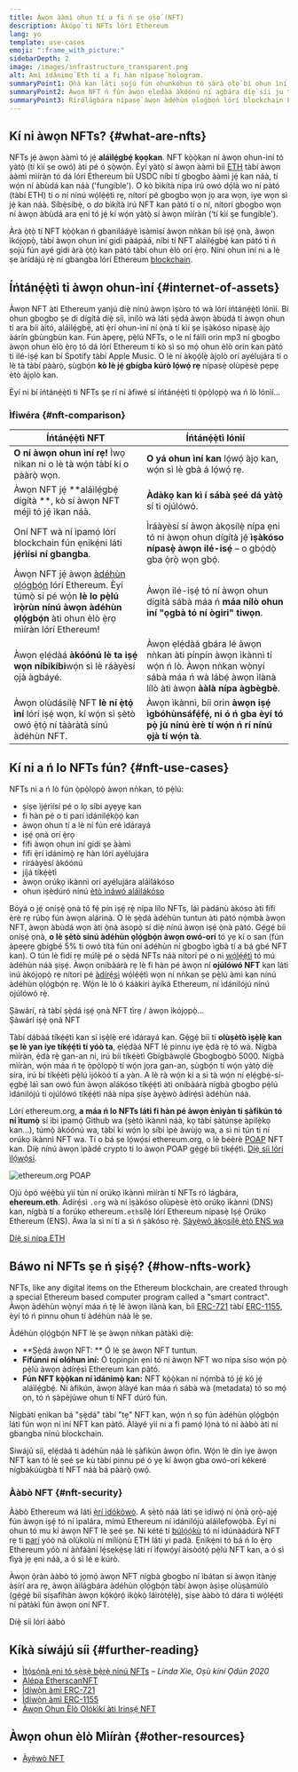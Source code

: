 ```yaml
---
title: Àwọn ààmì ohun tí a fi ń ṣe ọ̀ṣọ́ (NFT)
description: Àkópọ̀ ti NFTs lórí Ethereum
lang: yo
template: use-cases
emoji: ":frame_with_picture:"
sidebarDepth: 2
image: /images/infrastructure_transparent.png
alt: Àmì ìdánimọ́ Eth tí a fi hàn nípasẹ̀ hologram.
summaryPoint1: Ọ̀nà kan láti ṣojú fún ohunkóhun tó ṣàrà ọ̀tọ̀ bí ohun ìní tí ó dá lórí Ethereum.
summaryPoint2: Àwọn NFT ń fún àwọn ẹlẹ́dàá àkóónú ní agbára díẹ̀ síi ju ti tẹ́lẹ̀ lọ.
summaryPoint3: Rírólágbára nípasẹ̀ àwọn àdéhùn ọlọ́gbọ́n lórí blockchain Ethereum.
---
```


## Kí ni àwọn NFTs? {#what-are-nfts}

NFTs jẹ́ àwọn ààmì tó jẹ́ **aláìlẹ́gbẹ́ kọọkan**. NFT kọ̀ọ̀kan ní àwọn ohun-ìní tó yàtọ̀ (tí kìí ṣe owó) àti pé ó ṣọ̀wọ́n. Èyí yàtọ̀ sí àwọn ààmì bíi [ETH](/glossary/#ether) tàbí àwọn ààmì mìíràn tó dá lórí Ethereum bíi USDC níbi tí gbogbo ààmì jẹ́ kan náà, tí wọ́n ní àbùdá kan náà ('fungible'). O kò bìkítà nípa irú owó dọ́là wo ní pàtó (tàbí ETH) tí o ní nínú wọ́lẹ́ẹ́tì rẹ, nítorí pé gbogbo wọn jọ ara wọn, iye wọn sì jẹ́ kan náà. Síbẹ̀síbẹ̀, o _do_ bìkítà irú NFT kan pàtó tí o ní, nítorí gbogbo wọn ní àwọn àbùdá ara ẹni tó jẹ́ kí wọ́n yàtọ̀ sí àwọn mìíràn (‘tí kìí ṣe fungible').

Àrà ọ̀tọ̀ tí NFT kọ̀ọ̀kan ń gbanilááyè ìsàmìsí àwọn nǹkan bíi iṣẹ́ ọnà, àwọn ìkójọpọ̀, tàbí àwọn ohun ìní gidi pàápàá, níbi tí NFT aláìlẹ́gbẹ́ kan pàtó ti ń ṣojú fún ayé gidi àrà ọ̀tọ̀ kan pàtó tàbí ohun èlò orí ẹ̀rọ. Níní ohun ìní ni a lè ṣe àrídájú rẹ̀ ní gbangba lórí Ethereum [blockchain](/glossary/#blockchain).

<YouTube id="Xdkkux6OxfM" />

## Íńtánẹ́ẹ̀tì ti àwọn ohun-ìní {#internet-of-assets}

Àwọn NFT àti Ethereum yanjú díẹ̀ nínú àwọn ìṣòro tó wà lórí íńtánẹ́ẹ̀tì lónìí. Bí ohun gbogbo ṣe di dígítá díẹ̀ síi, ìnílò wà láti ṣẹ̀dá àwọn àbùdá ti àwọn ohun ti ara bíi àìtó, aláìlẹ́gbẹ́, ati ẹ̀rí ohun-ìní ní ọ̀nà tí kìí ṣe ìṣàkóso nípasẹ̀ àjọ àárín gbùngbùn kan. Fún àpẹrẹ, pẹ̀lú NFTs, o le ní fáìlì orin mp3 ní gbogbo àwọn ohun èlò ẹ̀rọ tó dá lórí Ethereum tí kò sì so mọ́ ohun èlò orin kan pàtó ti ilé-iṣẹ́ kan bí Spotify tàbí Apple Music. O lè ní àkọọ́lẹ̀ àjọlò orí ayélujára tí o lè tà tàbí pààrọ̀, ṣùgbọ́n **kò lè jẹ́ gbígba kúrò lọ́wọ́ rẹ** nípasẹ̀ olùpèsè pẹpẹ ètò àjọlò kan.

Èyí ni bí íńtánẹ́ẹ̀tì ti NFTs ṣe rí ní àfiwé sí íńtánẹ́ẹ̀tì ti ọ̀pọ̀lọpọ̀ wa ń lò lónìí...

### Ìfiwéra {#nft-comparison}

| Íńtánẹ́ẹ̀tì NFT                                                                                                                                                                                | Íńtánẹ́ẹ̀tì lónìí                                                                                                                                           |
| ---------------------------------------------------------------------------------------------------------------------------------------------------------------------------------------------- | ----------------------------------------------------------------------------------------------------------------------------------------------------------- |
| **O ní àwọn ohun ìní rẹ!** Ìwọ nìkan ni o lè tà wọ́n tàbí kí o pààrọ̀ wọn.                                                                                                                     | **O yá ohun ìní kan** lọ́wọ́ àjọ kan, wọ́n sì lè gbà á lọ́wọ́ rẹ.                                                                                           |
| Àwọn NFT jẹ́ **aláìlẹ́gbẹ́ dígítà **, kò sí àwọn NFT méjì tó jẹ́ ìkan náà.                                                                                                                     | **Àdàkọ kan kì í sábà ṣeé dá yàtọ̀** sí ti ojúlówó.                                                                                                         |
| Oní NFT wà ní ìpamọ́ lórí blockchain fún ẹnikẹ́ni láti **jẹ́rìísi ní gbangba**.                                                                                                                | Ìráàyèsí sí àwọn àkọsílẹ̀ nípa ẹni tó ni àwọn ohun dígítà jẹ́ **ìṣàkóso nípasẹ̀ àwọn ilé-isẹ́** – o gbọ́dọ̀ gba ọ̀rọ̀ wọn gbọ́.                             |
| Àwọn NFT jẹ́ àwọn [àdéhùn ọlọ́gbọ́n](/glossary/#smart-contract) lórí Ethereum. Èyí túmọ̀ sí pé wọ́n **lè lo pẹ̀lú ìrọ̀rùn nínú àwọn àdéhùn ọlọ́gbọ́n** àti ohun èlò ẹ̀rọ mìíràn lórí Ethereum! | Àwọn ilé-iṣẹ́ tó ní àwọn ohun dígítà sábà máa ń **máa nílò ohun ìní "ọgbà tó ní ògiri" tiwọn**.                                                             |
| Àwọn ẹlẹ́dàá **àkóónú lè ta iṣẹ́ wọn níbikíbi**wọ́n sì lè ráàyèsí ọjà àgbáyé.                                                                                                                  | Àwọn ẹlẹ́dàá gbára lé àwọn nǹkan àti pínpín àwọn ìkànnì tí wọ́n ń lò. Àwọn nǹkan wọ̀nyí sábà máa ń wà lábẹ́ àwọn ìlànà lílò àti àwọn **ààlà nípa àgbègbè**. |
| Àwọn olùdásílẹ̀ NFT **lè ní ẹ̀tọ́ ìní** lórí iṣẹ́ wọn, kí wọ́n sì ṣètò owó ẹ̀tọ́ ní tààràtà sínú àdéhùn NFT.                                                                                   | Àwọn ìkànnì, bíi orin **àwọn iṣẹ́ ìgbóhùnsáfẹ́fẹ́, ni ó ń gba èyí tó pọ̀ jù nínú èrè tí wọ́n ń rí nínú ọjà tí wọ́n tà**.                                    |

## Kí ni a ń lo NFTs fún? {#nft-use-cases}

NFTs ni a ń lò fún ọ̀pọ̀lọpọ̀ àwọn nǹkan, tó pẹ̀lú:

- ṣíṣe ìjẹ́rìísí pé o lọ síbi ayẹyẹ kan
- fi hàn pé o ti parí ìdánilẹ́kọ̀ọ́ kan
- àwọn ohun tí a lè ní fún eré ìdárayá
- iṣẹ́ ọnà orí ẹ̀rọ
- fífi àwọn ohun ìní gidi ṣe ààmì
- fífi ẹ̀rí ìdánimọ̀ rẹ hàn lórí ayélujára
- ríráàyèsí àkóónú
- jíjá tíkẹ́ẹ̀tì
- àwọn orúkọ ìkànnì orí ayélujára aláìlákóso
- ohun ìṣèdúró nínú [ètò ìnáwó aláìlákóso](/glossary/#defi)

Bóyá o jẹ́ oníṣẹ́ ọnà tó fẹ́ pín iṣẹ́ rẹ̀ nípa lílo NFTs, láì pàdánù àkóso àti fífi èrè rẹ rúbọ fún àwọn alárinà. O lè ṣẹ̀dá àdéhùn tuntun àti pàtó nọ́mbà àwọn NFT, àwọn àbùdá wọn àti ọ̀nà àsopọ̀ sí díẹ̀ nínú àwọn iṣẹ́ ọ̀nà pàtó. Gẹ́gẹ́ bíi oníṣẹ́ ọnà, **o lè ṣètò sínú àdéhùn ọlọ́gbọ́n àwọn owó-orí** tó yẹ kí o san (fún àpẹẹrẹ gbígbé 5% ti owó títà fún oní àdéhùn ní gbogbo ìgbà tí a bá gbé NFT kan). O tún lè fìdí rẹ múlẹ̀ pé o sẹ̀dá NFTs náà nítorí pé o ni [wọ́lẹ́ẹ́tì](/glossary/#wallet) tó mú àdéhùn náà ṣiṣẹ́. Àwọn oníbàárà rẹ lè fi hàn pé àwọn ní **ojúlówó NFT** kan láti inú àkójọpọ̀ rẹ nítorí pé [àdírẹ́sì](/glossary/#address) wọ́lẹ́ẹ́tì wọn ní nǹkan ṣe pẹ̀lú àmì kan nínú àdéhùn ọlọ́gbọ́n rẹ. Wọ́n lè lò ó káàkiri àyíká Ethereum, ní ìdánilójú nínú ojúlówó rẹ̀.

<InfoBanner shouldSpaceBetween emoji=":eyes:" mt="8">
  <div>Ṣàwárí, rà tàbí ṣẹ̀dá iṣẹ́ ọnà NFT tìrẹ / àwọn ìkójọpọ̀...</div>
  <ButtonLink href="/dapps/?category=collectibles#explore">
    Ṣàwárí iṣẹ́ ọnà NFT
  </ButtonLink>
</InfoBanner>

Tàbí dábàá tíkẹ́ẹ́tì kan sí ìṣẹ̀lẹ̀ eré ìdárayá kan. Gẹ́gẹ́ bíi tí **olùṣètò ìṣẹ̀lẹ̀ kan ṣe lè yan iye tíkẹ́ẹ́tì tí yóò ta**, ẹlẹ́dàá NFT lè pinnu iye ẹ̀dà rẹ̀ tó wà. Nígbà mìíràn, ẹ̀dà rẹ̀ gan-an ni, irú bíi tíkẹ́ètì Gbígbàwọlé Gbogbogbò 5000. Nígbà mìíràn, wọ́n máa ń tẹ ọ̀pọ̀lọpọ̀ tí wọ́n jọra gan-an, ṣùgbọ́n tí wọ́n yàtọ̀ díẹ̀ síra, irú bí tíkẹ́ètì pẹ̀lú ìjókòó tí a yàn. A lè rà wọ́n kí a sì tà wọ́n ní ẹlẹ́gbẹ́-sí-ẹgbẹ́ láì san owó fún àwọn alákóso tíkẹ́ẹ́tì àti oníbàárà nígbà gbogbo pẹ̀lú ìdánilójú ti ojúlówó tíkẹ́ẹ́tì náà nípa ṣíṣe àyẹ̀wò àdírẹ́sì àdéhùn náà.

Lórí ethereum.org, **a máa ń lo NFTs láti fi hàn pé àwọn ènìyàn ti ṣàfikún tó ní ìtumọ̀** sí ibi ìpamọ́ Github wa (ṣètò ìkànnì náà, kọ tàbí ṣàtúnṣe àpilẹ̀kọ kan...), túmọ̀ àkóónú wa, tàbí kí wọ́n lọ síbi ìpè àwùjọ wa, a sì ní tún ti ní orúkọ ìkànnì NFT wa. Tí o bá ṣe lọ́wọ́sí ethereum.org, o lè béèrè [POAP](/glossary/#poap) NFT kan. Díẹ̀ nínú àwọn ìpàdé crypto ti lo àwọn POAP gẹ́gẹ́ bíi tíkẹ́ẹ́tì. [Díẹ̀ síi lórí ìlọ́wọ́sí](/contributing/#poap).

![ethereum.org POAP](./poap.png)

Ojú òpó wẹ́ẹ̀bù yìí tún ní orúkọ ìkànnì mìíràn tí NFTs ró lágbára, **ehereum.eth**. Àdírẹ́sì `.org` wà ní ìṣàkóso olùpèsè ètò orúkọ ìkànnì (DNS) kan, nígbà tí a forúkọ ethereum`.eth`sílẹ̀ lórí Ethereum nípasẹ̀ Iṣẹ́ Orúkọ Ethereum (ENS). Àwa la sì ní tí a sì ń ṣàkóso rẹ̀. [Ṣàyẹ̀wò àkọsílẹ̀ ètò ENS wa](https://app.ens.domains/name/ethereum.eth)

[Díẹ̀ si nípa ETH](https://app.ens.domains)

<Divider />

## Báwo ni NFTs ṣe ń ṣiṣẹ́? {#how-nfts-work}

NFTs, like any digital items on the Ethereum blockchain, are created through a special Ethereum based computer program called a "smart contract". Àwọn àdéhùn wọ̀nyí máa ń tẹ̀ lé àwọn ìlànà kan, bíi [ERC-721](/glossary/#erc-721) tàbí [ERC-1155](/glossary/#erc-1155), èyí tó ń pinnu ohun tí àdéhùn náà lè ṣe.

Àdéhùn ọlọ́gbọ́n NFT lè ṣe àwọn nǹkan pàtàkì díẹ̀:

- **Ṣẹ̀dá àwọn NFT: ** Ó lè ṣe àwọn NFT tuntun.
- **Fífúnni ní olóhun ìní:** Ó tọpinpin ẹni tó ni àwọn NFT wo nípa síso wọ́n pọ̀ pẹ̀lú àwọn àdírẹ́sì Ethereum kan pàtó.
- **Fún NFT kọ̀ọ̀kan ní ìdánimọ̀ kan:** NFT kọ̀ọ̀kan ní nọ́mbà tó jẹ́ kó jẹ́ aláìlẹ́gbẹ́. Ní àfikún, àwọn àlàyé kan máa ń sábà wà (metadata) tó so mọ́ ọn, tó ń ṣàpèjúwe ohun tí NFT dúró fún.

Nígbàtí ẹnìkan bá "ṣẹ̀dá" tàbí "tẹ" NFT kan, wọ́n ń sọ fún àdéhùn ọlọ́gbọ́n láti fún wọn ní ìní NFT kan pàtó. Àlàyé yìí ni a fi pamọ́ lọ́nà tó ní ààbò àti ní gbangba nínú blockchain.

Síwájú síi, ẹlẹ́dàá ti àdéhùn náà lè ṣàfikún àwọn òfin. Wọ́n lè dín iye àwọn NFT kan tó lè ṣeé ṣe kù tàbí pinnu pé ó yẹ kí àwọn gba owó-orí kékeré nígbàkúùgbà tí NFT náà bá pààrọ̀ ọwọ́.

### Ààbò NFT {#nft-security}

Ààbò Ethereum wá láti [ẹ̀rí ìdókòwò](/glossary/#pos). A ṣètò náà láti ṣe ìdíwọ́ ní ọ̀nà ọrọ̀-ajẹ́ fún àwọn iṣẹ́ tó ní ìpalára, mímú Ethereum ní ìdánilójú aláìlefọwọ́bà. Èyí ni ohun tó mu kí àwọn NFT lè ṣeé ṣe. Ní kété tí [búlọ́ọ́kù](/glossary/#block) tó ní ìdúnàádúrà NFT rẹ ti [parí](/glossary/#finality) yóò ná olùkolù ní mílíọ̀nù ETH láti yi padà. Ẹnikẹ́ni tó bá ń lo ẹ̀rọ Ethereum yóò ní àǹfààní lẹ́sẹkẹ́sẹ láti rí ìfọwọ́yí àìsòótọ́ pẹ̀lú NFT kan, a ó sì fìyà jẹ ẹni náà, a ó sì lé e kúrò.

Àwọn ọ̀ràn ààbò tó jọmọ́ àwọn NFT nígbà gbogbo ní ìbátan sí àwọn ìtànjẹ àṣírí ara rẹ, àwọn àìlágbára àdéhùn ọlọ́gbọ́n tàbí àwọn àṣìṣe olùṣàmúlò (gẹ́gẹ́ bíi ṣíṣafihàn àwọn kọ́kọ́rọ́ ikọ̀kọ̀ láìròtẹ́lẹ̀), ṣíṣe ààbò tó dára ti wọ́lẹ́ẹ́tì ní pàtàkì fún àwọn oní NFT.

<ButtonLink href="/security/">
  Díẹ̀ síi lórí ààbò
</ButtonLink>

## Kíkà síwájú síi {#further-reading}

- [Ìtọ́sọ́nà ẹni tó ṣẹ̀ṣẹ̀ bẹ̀rẹ̀ nínú NFTs](https://linda.mirror.xyz/df649d61efb92c910464a4e74ae213c4cab150b9cbcc4b7fb6090fc77881a95d) – _Linda Xie, Oṣù kíní Ọdún 2020_
- [Alépa EtherscanNFT](https://etherscan.io/nft-top-contracts)
- [Ìdíwọ̀n àmì ERC-721](/developers/docs/standards/tokens/erc-721/)
- [Ìdíwọ̀n àmì ERC-1155](/developers/docs/standards/tokens/erc-1155/)
- [Àwọn Ohun Èlò Olókìkí àti Irinṣẹ́ NFT](https://www.ethereum-ecosystem.com/blockchains/ethereum/nfts)

## Àwọn ohun èlò Mìíràn {#other-resources}

- [Àyẹ̀wò NFT](https://nftscan.com/)

<Divider />

<QuizWidget quizKey="nfts" />
